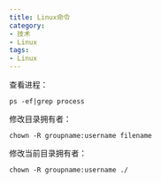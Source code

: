 ```yaml
---
title: Linux命令
category:
- 技术
- Linux
tags:
- Linux
---
```


查看进程：  

    ps -ef|grep process

修改目录拥有者：  

    chown -R groupname:username filename

修改当前目录拥有者：  

    chown -R groupname:username ./
